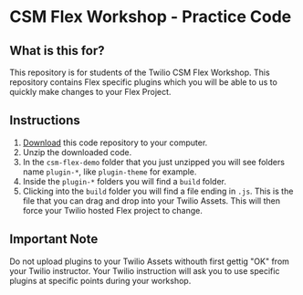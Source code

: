 # CSM Flex Workshop - Practice Code

## What is this for?
This repository is for students of the Twilio CSM Flex Workshop. This repository contains Flex specific plugins which you will be able to us to quickly make changes to your Flex Project.

## Instructions
1. [Download]("https://github.com/TwilioTraining/csm-flex-demo/archive/master.zip") this code repository to your computer.
2. Unzip the downloaded code.
3. In the `csm-flex-demo` folder that you just unzipped you will see folders name `plugin-*`, like `plugin-theme` for example.
4. Inside the `plugin-*` folders you will find a `build` folder.
5. Clicking into the `build` folder you will find a file ending in `.js`. This is the file that you can drag and drop into your Twilio Assets. This will then force your Twilio hosted Flex project to change.

## Important Note
Do not upload plugins to your Twilio Assets withouth first gettig "OK" from your Twilio instructor. Your Twilio instruction will ask you to use specific plugins at specific points during your workshop.